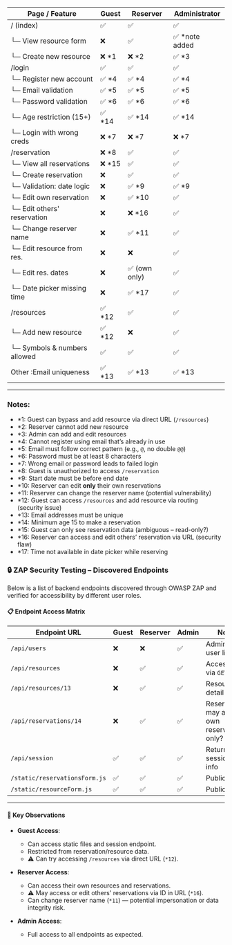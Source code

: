 Page / Feature                | Guest        | Reserver         | Administrator
-----------------------------|--------------|------------------|---------------------
/ (index)                    | ✅           | ✅               | ✅
└─ View resource form        | ❌           | ✅               | ✅ *note added
└─ Create new resource       | ❌ *1        | ❌ *2            | ✅ *3
/login                       | ✅           | ✅               | ✅
└─ Register new account      | ✅ *4        | ✅ *4            | ✅ *4
└─ Email validation          | ✅ *5        | ✅ *5            | ✅ *5
└─ Password validation       | ✅ *6        | ✅ *6            | ✅ *6
└─ Age restriction (15+)     | ✅ *14       | ✅ *14           | ✅ *14
└─ Login with wrong creds    | ❌ *7        | ❌ *7            | ❌ *7
/reservation                 | ❌ *8        | ✅               | ✅
└─ View all reservations     | ❌ *15       | ✅               | ✅
└─ Create reservation        | ❌           | ✅               | ✅
└─ Validation: date logic    | ❌           | ✅ *9            | ✅ *9
└─ Edit own reservation      | ❌           | ✅ *10           | ✅
└─ Edit others' reservation  | ❌           | ❌ *16           | ✅
└─ Change reserver name      | ❌           | ✅ *11           | ✅
└─ Edit resource from res.   | ❌           | ❌               | ✅
└─ Edit res. dates           | ❌           | ✅ (own only)    | ✅
└─ Date picker missing time  | ❌           | ✅ *17           | ✅
/resources                   | ✅ *12       | ✅               | ✅
└─ Add new resource          | ✅ *12       | ❌               | ✅
└─ Symbols & numbers allowed | ✅           | ✅               | ✅
Other :Email uniqueness      | ✅ *13       | ✅ *13           | ✅ *13

---


### Notes:
- *1: Guest can bypass and add resource via direct URL (`/resources`)
- *2: Reserver cannot add new resource
- *3: Admin can add and edit resources
- *4: Cannot register using email that’s already in use
- *5: Email must follow correct pattern (e.g., `@`, no double `@@`)
- *6: Password must be at least 8 characters
- *7: Wrong email or password leads to failed login
- *8: Guest is unauthorized to access `/reservation`
- *9: Start date must be before end date
- *10: Reserver can edit **only** their own reservations
- *11: Reserver can change the reserver name (potential vulnerability)
- *12: Guest can access `/resources` and add resource via routing (security issue)
- *13: Email addresses must be unique
- *14: Minimum age 15 to make a reservation
- *15: Guest can only see reservation data (ambiguous – read-only?)
- *16: Reserver can access and edit others’ reservation via URL (security flaw)
- *17: Time not available in date picker while reserving

### 🔒 ZAP Security Testing – Discovered Endpoints

Below is a list of backend endpoints discovered through OWASP ZAP and verified for accessibility by different user roles.

#### 📋 Endpoint Access Matrix

| **Endpoint URL**                  | **Guest** | **Reserver** | **Admin** | **Notes**                                 |
|----------------------------------|-----------|--------------|-----------|-------------------------------------------|
| `/api/users`                     | ❌        | ❌           | ✅        | Admin-only user list                      |
| `/api/resources`                 | ❌        | ✅           | ✅        | Accessible via `GET`                      |
| `/api/resources/13`              | ❌        | ✅           | ✅        | Resource detail view                      |
| `/api/reservations/14`           | ❌        | ✅           | ✅        | Reserver may access own reservation only? |
| `/api/session`                   | ✅        | ✅           | ✅        | Returns session/login info                |
| `/static/reservationsForm.js`    | ✅        | ✅           | ✅        | Public JS file                            |
| `/static/resourceForm.js`        | ✅        | ✅           | ✅        | Public JS file                            |

---

#### 🧠 Key Observations

- **Guest Access**:
  - Can access static files and session endpoint.
  - Restricted from reservation/resource data.
  - ⚠️ Can try accessing `/resources` via direct URL (`*12`).

- **Reserver Access**:
  - Can access their own resources and reservations.
  - ⚠️ May access or edit others' reservations via ID in URL (`*16`).
  - Can change reserver name (`*11`) — potential impersonation or data integrity risk.

- **Admin Access**:
  - Full access to all endpoints as expected.

